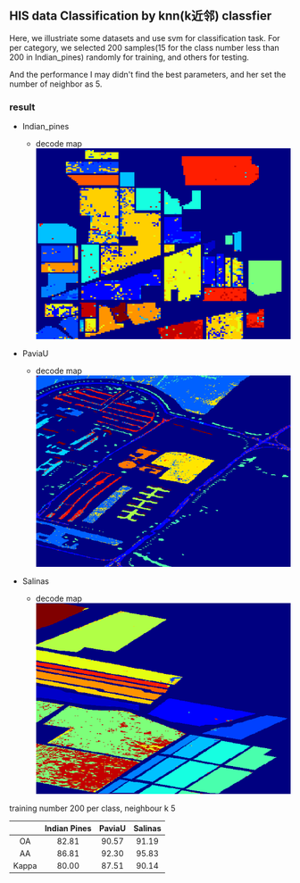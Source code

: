 ## HIS data Classification by knn(k近邻) classfier

Here, we illustriate some datasets and use svm for classification task.
For per category, we selected 200 samples(15 for the class number less than 200 in Indian_pines) randomly for training, and others for testing.

And the performance I may didn't find the best parameters, and her set the number of neighbor as 5.

### result
- Indian_pines
    - decode map
    ![decode_map](./result/decode_mapIndian_pines.png)


- PaviaU
    - decode map
    ![decode_map](./result/decode_mapPaviaU.png)

- Salinas
    - decode map
    ![decode_map](./result/decode_mapSalinas.png)

training number 200 per class, neighbour k 5

|       | Indian Pines | PaviaU   | Salinas |
|:-----:|:------------:|:--------:|:-------:|
|OA     |    82.81     |  90.57   |    91.19|
|AA     |    86.81     |   92.30  |95.83    |
|Kappa  |    80.00     |  87.51   |90.14    |